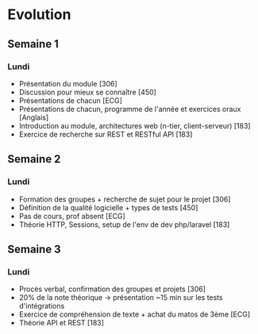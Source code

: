# Evolution

## Semaine 1

### Lundi
- Présentation du module [306]
- Discussion pour mieux se connaître [450]
- Présentations de chacun [ECG]
- Présentations de chacun, programme de l'année et exercices oraux [Anglais]
- Introduction au module, architectures web (n-tier, client-serveur) [183]
- Exercice de recherche sur REST et RESTful API [183]

## Semaine 2

### Lundi
- Formation des groupes + recherche de sujet pour le projet [306]
- Définition de la qualité logicielle + types de tests [450]
- Pas de cours, prof absent [ECG]
- Théorie HTTP, Sessions, setup de l'env de dev php/laravel [183]

## Semaine 3

### Lundi
- Procès verbal, confirmation des groupes et projets [306]
- 20% de la note théorique -> présentation ~15 min sur les tests d'intégrations
- Exercice de compréhension de texte + achat du matos de 3ème [ECG]
- Théorie API et REST [183]